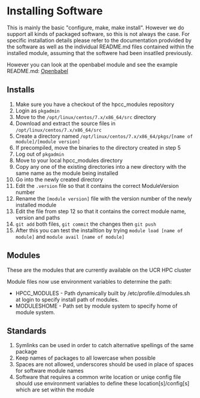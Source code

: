 # Installing Software
This is mainly the basic "configure, make, make install". However we do support all kinds of packaged software, so this is not always the case.
For specific installation details please refer to the documentation prodvided by the software as well as the individual README.md files contained within the installed module, assuming that the softwere had been insatlled previously.

However you can look at the openbabel module and see the example README.md:
[Openbabel](openbabel "openbabel")

## Installs
1. Make sure you have a checkout of the hpcc_modules repository
2. Login as ```pkgadmin```
3. Move to the ```/opt/linux/centos/7.x/x86_64/src``` directory
4. Download and extract the source files in ```/opt/linux/centos/7.x/x86_64/src```
5. Create a directory named ```/opt/linux/centos/7.x/x86_64/pkgs/[name of module]/[module version]```
6. If precompiled, move the binaries to the directory created in step 5
7. Log out of ```pkgadmin```
8. Move to your local hpcc_modules directory
9. Copy any one of the existing directories into a new directory with the same name as the module being installed
10. Go into the newly created directory
11. Edit the ```.version``` file so that it contains the correct ModuleVersion number
12. Rename the ```[module version]``` file with the version number of the newly installed module
13. Edit the file from step 12 so that it contains the correct module name, version and paths
14. ```git add``` both files, ```git commit``` the changes then ```git push```
15. After this you can test the installtion by trying ```module load [name of module]``` and ```module avail [name of module]```

## Modules
These are the modules that are currently available on the UCR HPC cluster

Module files now use environment variables to determine the path:

  * HPCC_MODULES - Path dynamically built by /etc/profile.d/modules.sh at login to specify install path of modules.
  * MODULESHOME - Path set by module system to specify home of module system.

## Standards
1. Symlinks can be used in order to catch alternative spellings of the same package
2. Keep names of packages to all lowercase when possible
3. Spaces are not allowed, underscores should be used in place of spaces for software module names
4. Software that requires a common write location or uniqe config file should use environment variables to define these location[s]/config[s] which are set within the module
